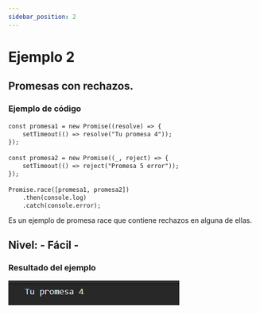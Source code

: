 ```yaml
---
sidebar_position: 2
---
```


# Ejemplo 2

## Promesas con rechazos.

### Ejemplo de código

```
const promesa1 = new Promise((resolve) => {
    setTimeout(() => resolve("Tu promesa 4"));
});

const promesa2 = new Promise((_, reject) => {
    setTimeout(() => reject("Promesa 5 error"));
});

Promise.race([promesa1, promesa2])
    .then(console.log)
    .catch(console.error);
```

Es un ejemplo de promesa race que contiene rechazos en alguna de ellas.

## Nivel: - Fácil -

### Resultado del ejemplo
![Texto alternativo](img/ej2.png)